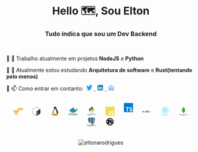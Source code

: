 <h1 align="center">Hello 🗺️, Sou Elton</h1>

<h3 align="center">Tudo indica que sou um Dev Backend</h3><br>

🔸 🔭 Trabalho atualmente em projetos **NodeJS** e **Python**

🔸 🌱 Atualmente estou estudando **Arquitetura de software** e **Rust(tentando pelo menos)**

🔸 📫 Como entrar em contanto: <a href="https://linkedin/in/eltonarodrigues" target="blank">
    <img class="img_svg" width="15px" height="15px" style="margin: 0 5px;"
        src="imgs/twitter-original.svg" />
</a>
<a href="https://twitter.com/eltonarodrigues" target="blank">
    <img class="img_svg" width="15px" height="15px" style="margin: 0 5px;"
        src="imgs/linkedin-original.svg" />
</a>
<a href="mailto:eltonrodrigues61@gmail.com" target="blank">
    <img class="img_svg" width="15px" height="15px" style="margin: 0 5px;"
        src="imgs/email.png" />
</a>
<br>

<div align="center">
    <img class="img_svg" width="25px" height="25px" style="margin: 0 10px;"
        src="imgs/amazonwebservices-original.svg" />
    <img class="img_svg" width="25px" height="25px" style="margin: 0 10px;"
        src="imgs/bash-original.svg" />
    <img class="img_svg" width="25px" height="25px" style="margin: 0 10px;"
        src="imgs/linux-original.svg" />
    <img class="img_svg" width="25px" height="25px" style="margin: 0 10px;"
        src="imgs/docker-original-wordmark.svg" />
    <img class="img_svg" width="25px" height="25px" style="margin: 0 10px;"
        src="imgs/python-original-wordmark.svg" />
    <img class="img_svg" width="25px" height="25px" style="margin: 0 10px;"
        src="imgs/javascript-plain.svg" />
    <img class="img_svg" width="25px" height="25px" style="margin: 10px;"
        src="imgs/typescript-plain.svg" />
    <img class="img_svg" width="25px" height="25px" style="margin: 0 10px;"
        src="imgs/nodejs-original-wordmark.svg" />
    <img class="img_svg" width="25px" height="25px" style="margin: 0 10px;"
        src="imgs/react-original-wordmark.svg" />
    <img class="img_svg" width="25px" height="25px" style="margin: 0 10px;"
        src="imgs/mongodb-original-wordmark.svg" />
    <img class="img_svg" width="25px" height="25px" style="margin: 0 10px;"
        src="imgs/postgresql-original-wordmark.svg" />
    <img class="img_svg"  width="25px" height="25px" style="margin: 0 10px;"
        src="imgs/rust-plain.svg" />
</div>

<br>
<p align="center">
    <img
        src="https://github-readme-stats.vercel.app/api/top-langs?username=eltonarodrigues&show_icons=true&locale=en&layout=compact"
        alt="eltonarodrigues" />
</p>

